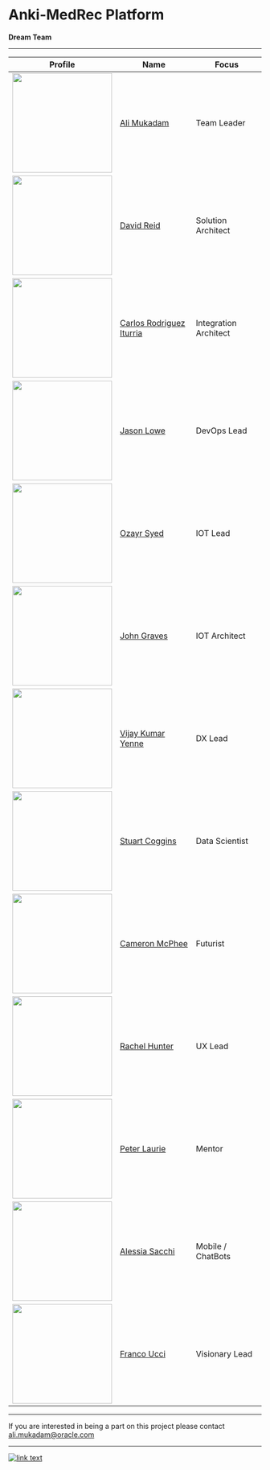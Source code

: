 **Anki-MedRec Platform**
===================

**Dream Team**


----------

| Profile | Name | Focus |
| ------------- | ------------- |------------- |
| <img src="./img/team/ali.jpg" width="198" height="198">  | <a href="https://www.linkedin.com/in/alimukadam/">Ali Mukadam</a> | Team Leader |
| <img src="./img/team/dave.jpg" width="198" height="198">  | <a href="https://www.linkedin.com/in/davidmreid/">David Reid</a> | Solution Architect |
| <img src="./img/team/carlos.jpg" width="198" height="198">  | <a href="https://www.linkedin.com/in/citurria/">Carlos Rodriguez Iturria</a> | Integration Architect |
| <img src="./img/team/jlo.jpg" width="198" height="198">  | <a href="https://www.linkedin.com/in/jasonloweinbne/">Jason Lowe</a> | DevOps Lead |
| <img src="./img/team/oz.jpg" width="198" height="198">  | <a href="https://www.linkedin.com/in/ozayrsyed/">Ozayr Syed</a> | IOT Lead |
| <img src="./img/team/johngraves.jpg" width="198" height="198">  | <a href="https://www.linkedin.com/in/john-graves-963b83/">John Graves</a> | IOT Architect |
| <img src="./img/team/vijay.jpg" width="198" height="198">  | <a href="https://www.linkedin.com/in/vijaykumaryenne/">Vijay Kumar Yenne</a> | DX Lead |
| <img src="./img/team/coggs.jpg" width="198" height="198">  | <a href="https://www.linkedin.com/in/sjcoggins/">Stuart Coggins</a> | Data Scientist |
| <img src="./img/team/cam.jpg" width="198" height="198">  | <a href="https://www.linkedin.com/in/cmcphee/">Cameron McPhee</a> | Futurist |
| <img src="./img/team/rachel.jpg" width="198" height="198">  | <a href="https://www.linkedin.com/in/rachelhunter/">Rachel Hunter</a> | UX Lead |
| <img src="./img/team/plaurie.jpg" width="198" height="198">  | <a href="https://www.linkedin.com/in/pjlaurie/">Peter Laurie</a> | Mentor |
| <img src="./img/team/alessia.jpg" width="198" height="198">  | <a href="https://www.linkedin.com/in/alessia-sacchi-7791156/">Alessia Sacchi</a> | Mobile / ChatBots |
| <img src="./img/team/franco.jpg" width="198" height="198">  | <a href="https://www.linkedin.com/in/franco-ucci-9007076b/">Franco Ucci</a> | Visionary Lead |

----------
If you are interested in being a part on this project please contact ali.mukadam@oracle.com

---------
<a href="index" rel="Go back">![link text](./img/back.png "Go Back")</a>

